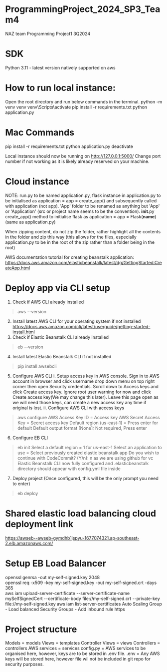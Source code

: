 # ProgrammingProject_2024_SP3_Team4
NAZ team Programming Project1 3Q2024

# SDK
Python 3.11 - latest version natively supported on aws

# How to run local instance:
Open the root directory and run below commands in the terminal.
python -m venv venv
venv\Scripts\activate
pip install -r requirements.txt
python application.py

# Mac Commands

pip install -r requirements.txt
python application.py
deactivate

Local instance should now be running on http://127.0.0.1:5000/
Change port number if not working as it is likely already reserved on your machine.

# Cloud instance
NOTE: run.py to be named application.py, flask instance in application.py to be initialised as application = app = create_app() and subsequently called with application (not app). 'App' folder to be renamed as anything but 'App' or 'Application' (src or project name seems to be the convention). __init__.py create_app() method to initialise flask as application = app = Flask(__name__) (same as application.py)

When zipping content, do not zip the folder, rather highlight all the contents in the folder and zip this way (this allows for the files, especially application.py to be in the root of the zip rather than a folder being in the root)

AWS documentation tutorial for creating beanstalk application: https://docs.aws.amazon.com/elasticbeanstalk/latest/dg/GettingStarted.CreateApp.html

# Deploy app via CLI setup
1. Check if AWS CLI already installed
> aws --version
2. Install latest AWS CLI for your operating system if not installed
https://docs.aws.amazon.com/cli/latest/userguide/getting-started-install.html
3. Check if Elastic Beanstalk CLI already installed
> eb --version
4. Install latest Elastic Beanstalk CLI if not installed
> pip install awsebcli
5. Configure AWS CLI
i. Setup access key in AWS console.
Sign in to AWS account in browser and click username drop down menu on top right corner then open Security credentials.
Scroll down to Access keys and click Create access key. Ignore root user warning for now and click Create access key(We may change this later).
Leave this page open as we will need those keys, can create a new access key any time if original is lost.
ii. Configure AWS CLI with access keys
> aws configure
AWS Access Key ID = Access key
AWS Secret Access Key = Secret access key
Default region (us-east-1) = Press enter for default
Default output format [None]: Not required, Press enter
6. Configure EB CLI
> eb init 
Select a default region =  1 for us-east-1
Select an application to use = Select previously created elastic beanstalk app
Do you wish to continue with CodeCommit? (Y/n): n as we are using github for vc
Elastic Beanstalk CLI now fully configured and .elasticbeanstalk directory should appear with config.yml file inside
7. Deploy project (Once configured, this will be the only prompt you need to enter)
> eb deploy

# Shared elastic load balancing cloud deployment link
https://awseb--awseb-gymdhb1jspyu-1677074321.ap-southeast-2.elb.amazonaws.com/


# Setup EB Load Balancer
openssl genrsa -out my-self-signed.key 2048  
openssl req -x509 -key my-self-signed.key -out my-self-signed.crt -days 365                                                               
aws iam upload-server-certificate --server-certificate-name mySelfSignedCert --certificate-body file://my-self-signed.crt --private-key file://my-self-signed.key 
aws iam list-server-certificates
Auto Scaling Group - Load balanced
Security Groups - Add inbound rule https


# Project structure
Models = models
Views = templates
Controller Views = views
Controllers = controllers
AWS services = services
config.py = AWS services to be organised here, however, keys are to be stored in .env file.
.env = Any AWS keys will be stored here, however file wil not be included in git repo for security purposes.


